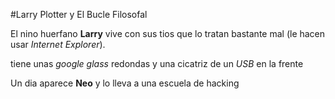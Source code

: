 #Larry Plotter y El Bucle Filosofal

El nino huerfano **Larry** vive con sus tios que lo tratan bastante mal (le hacen usar *Internet Explorer*).

tiene unas *google glass* redondas y una cicatriz de un *USB* en la frente 

Un dia aparece **Neo** y lo lleva a una escuela de hacking